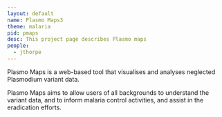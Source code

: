 ```yaml
---
layout: default
name: Plasmo Maps3
theme: malaria
pid: pmaps
desc: This project page describes Plasmo maps
people:
  - jthorpe
---
```


Plasmo Maps is a web-based tool that visualises and analyses neglected Plasmodium variant data.

Plasmo Maps aims to allow users of all backgrounds to understand the variant data, and to inform malaria control activities, and assist in the eradication efforts.